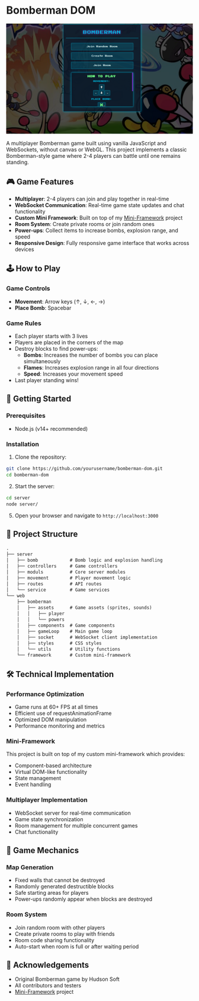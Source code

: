 # Bomberman DOM

![Bomberman Game](./game.png)

A multiplayer Bomberman game built using vanilla JavaScript and WebSockets, without canvas or WebGL. This project implements a classic Bomberman-style game where 2-4 players can battle until one remains standing.

## 🎮 Game Features

- **Multiplayer**: 2-4 players can join and play together in real-time
- **WebSocket Communication**: Real-time game state updates and chat functionality
- **Custom Mini Framework**: Built on top of my [Mini-Framework](https://github.com/aminehabchi/mini-framework) project
- **Room System**: Create private rooms or join random ones
- **Power-ups**: Collect items to increase bombs, explosion range, and speed
- **Responsive Design**: Fully responsive game interface that works across devices

## 🕹️ How to Play

### Game Controls

- **Movement**: Arrow keys (↑, ↓, ←, →)
- **Place Bomb**: Spacebar

### Game Rules

- Each player starts with 3 lives
- Players are placed in the corners of the map
- Destroy blocks to find power-ups:
  - **Bombs**: Increases the number of bombs you can place simultaneously
  - **Flames**: Increases explosion range in all four directions
  - **Speed**: Increases your movement speed
- Last player standing wins!

## 🚀 Getting Started

### Prerequisites

- Node.js (v14+ recommended)

### Installation

1. Clone the repository:

```bash
git clone https://github.com/yourusername/bomberman-dom.git
cd bomberman-dom
```

2. Start the server:

```bash
cd server
node server/
```

5. Open your browser and navigate to `http://localhost:3000`

## 📁 Project Structure

```
.
├── server
│   ├── bomb            # Bomb logic and explosion handling
│   ├── controllers     # Game controllers
│   ├── moduls          # Core server modules
│   ├── movement        # Player movement logic
│   ├── routes          # API routes
│   └── service         # Game services
└── web
    ├── bomberman
    │   ├── assets      # Game assets (sprites, sounds)
    │   │   ├── player
    │   │   └── powers
    │   ├── components  # Game components
    │   ├── gameLoop    # Main game loop
    │   ├── socket      # WebSocket client implementation
    │   ├── styles      # CSS styles
    │   └── utils       # Utility functions
    └── framework       # Custom mini-framework
```

## 🛠️ Technical Implementation

### Performance Optimization

- Game runs at 60+ FPS at all times
- Efficient use of requestAnimationFrame
- Optimized DOM manipulation
- Performance monitoring and metrics

### Mini-Framework

This project is built on top of my custom mini-framework which provides:

- Component-based architecture
- Virtual DOM-like functionality
- State management
- Event handling

### Multiplayer Implementation

- WebSocket server for real-time communication
- Game state synchronization
- Room management for multiple concurrent games
- Chat functionality

## 🧩 Game Mechanics

### Map Generation

- Fixed walls that cannot be destroyed
- Randomly generated destructible blocks
- Safe starting areas for players
- Power-ups randomly appear when blocks are destroyed

### Room System

- Join random room with other players
- Create private rooms to play with friends
- Room code sharing functionality
- Auto-start when room is full or after waiting period

## 🙏 Acknowledgements

- Original Bomberman game by Hudson Soft
- All contributors and testers
- [Mini-Framework](https://github.com/aminehabchi/mini-framework) project
